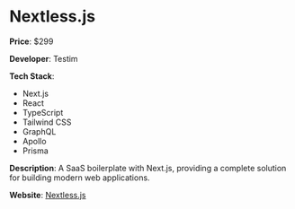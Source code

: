 # Nextless.js

**Price**: $299

**Developer**: Testim

**Tech Stack**:
- Next.js
- React
- TypeScript
- Tailwind CSS
- GraphQL
- Apollo
- Prisma

**Description**: A SaaS boilerplate with Next.js, providing a complete solution for building modern web applications.

**Website**: [Nextless.js](https://www.nextlessjs.com)
